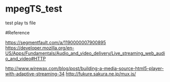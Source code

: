 # mpegTS_test
test play ts file





#Reference

https://segmentfault.com/a/1190000007900895
https://developer.mozilla.org/en-US/Apps/Fundamentals/Audio_and_video_delivery/Live_streaming_web_audio_and_video#HTTP

http://www.wirewax.com/blog/post/building-a-media-source-html5-player-with-adaptive-streaming-34
http://fukure.sakura.ne.jp/mux.js/


